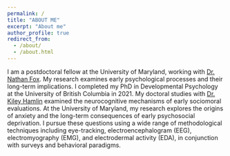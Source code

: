 ```yaml
---
permalink: /
title: "ABOUT ME"
excerpt: "About me"
author_profile: true
redirect_from: 
  - /about/
  - /about.html
---
```

I am a postdoctoral fellow at the University of Maryland, working with [Dr. Nathan Fox](https://nacs.umd.edu/facultyprofile/fox/nathan). My research examines early psychological processes and their long-term implications. I completed my PhD in Developmental Psychology at the University of British Columbia in 2021. My doctoral studies with [Dr. Kiley Hamlin](https://psych.ubc.ca/profile/kiley-hamlin/) examined the neurocognitive mechanisms of early sociomoral evaluations. At the University of Maryland, my research explores the origins of anxiety and the long-term consequences of early psychosocial deprivation. I pursue these questions using a wide range of methodological techniques including eye-tracking, electroencephalogram (EEG), electromyography (EMG), and electrodermal activity (EDA), in conjunction with surveys and behavioral paradigms.
